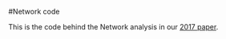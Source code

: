 #Network code

This is the code behind the Network analysis in our <u><a href='https://www.ncbi.nlm.nih.gov/pubmed/28369058'>2017 paper</a></u>.